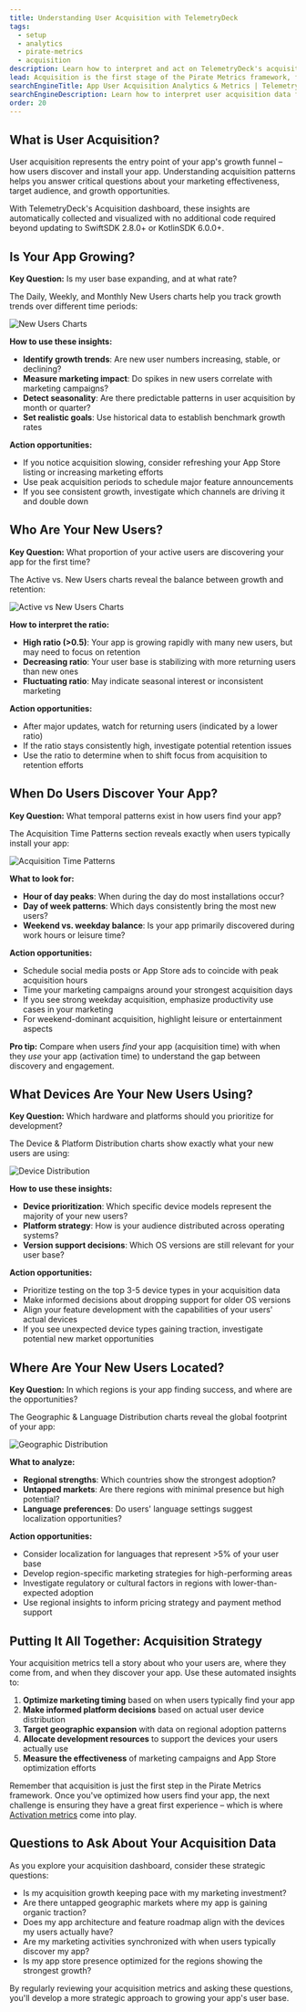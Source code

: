 ```yaml
---
title: Understanding User Acquisition with TelemetryDeck
tags:
  - setup
  - analytics
  - pirate-metrics
  - acquisition
description: Learn how to interpret and act on TelemetryDeck's acquisition metrics to optimize how users discover your app.
lead: Acquisition is the first stage of the Pirate Metrics framework, focusing on how users find and install your app. TelemetryDeck automatically tracks these patterns to help you make data-driven decisions about marketing, platform support, and regional strategy.
searchEngineTitle: App User Acquisition Analytics & Metrics | TelemetryDeck
searchEngineDescription: Learn how to interpret user acquisition data for your mobile app with TelemetryDeck's automatic acquisition analytics.
order: 20
---
```


## What is User Acquisition?

User acquisition represents the entry point of your app's growth funnel – how users discover and install your app. Understanding acquisition patterns helps you answer critical questions about your marketing effectiveness, target audience, and growth opportunities.

With TelemetryDeck's Acquisition dashboard, these insights are automatically collected and visualized with no additional code required beyond updating to SwiftSDK 2.8.0+ or KotlinSDK 6.0.0+.

## Is Your App Growing?

**Key Question:** Is my user base expanding, and at what rate?

The Daily, Weekly, and Monthly New Users charts help you track growth trends over different time periods:

![New Users Charts](/docs/images/acquisition-new-users.png)

**How to use these insights:**
- **Identify growth trends**: Are new user numbers increasing, stable, or declining?
- **Measure marketing impact**: Do spikes in new users correlate with marketing campaigns?
- **Detect seasonality**: Are there predictable patterns in user acquisition by month or quarter?
- **Set realistic goals**: Use historical data to establish benchmark growth rates

**Action opportunities:**
- If you notice acquisition slowing, consider refreshing your App Store listing or increasing marketing efforts
- Use peak acquisition periods to schedule major feature announcements
- If you see consistent growth, investigate which channels are driving it and double down

## Who Are Your New Users?

**Key Question:** What proportion of your active users are discovering your app for the first time?

The Active vs. New Users charts reveal the balance between growth and retention:

![Active vs New Users Charts](/docs/images/acquisition-active-vs-new.png)

**How to interpret the ratio:**
- **High ratio (>0.5)**: Your app is growing rapidly with many new users, but may need to focus on retention
- **Decreasing ratio**: Your user base is stabilizing with more returning users than new ones
- **Fluctuating ratio**: May indicate seasonal interest or inconsistent marketing

**Action opportunities:**
- After major updates, watch for returning users (indicated by a lower ratio)
- If the ratio stays consistently high, investigate potential retention issues
- Use the ratio to determine when to shift focus from acquisition to retention efforts

## When Do Users Discover Your App?

**Key Question:** What temporal patterns exist in how users find your app?

The Acquisition Time Patterns section reveals exactly when users typically install your app:

![Acquisition Time Patterns](/docs/images/acquisition-time-patterns.png)

**What to look for:**
- **Hour of day peaks**: When during the day do most installations occur?
- **Day of week patterns**: Which days consistently bring the most new users?
- **Weekend vs. weekday balance**: Is your app primarily discovered during work hours or leisure time?

**Action opportunities:**
- Schedule social media posts or App Store ads to coincide with peak acquisition hours
- Time your marketing campaigns around your strongest acquisition days
- If you see strong weekday acquisition, emphasize productivity use cases in your marketing
- For weekend-dominant acquisition, highlight leisure or entertainment aspects

**Pro tip:** Compare when users *find* your app (acquisition time) with when they *use* your app (activation time) to understand the gap between discovery and engagement.

## What Devices Are Your New Users Using?

**Key Question:** Which hardware and platforms should you prioritize for development?

The Device & Platform Distribution charts show exactly what your new users are using:

![Device Distribution](/docs/images/acquisition-device-distribution.png)

**How to use these insights:**
- **Device prioritization**: Which specific device models represent the majority of your new users?
- **Platform strategy**: How is your audience distributed across operating systems?
- **Version support decisions**: Which OS versions are still relevant for your user base?

**Action opportunities:**
- Prioritize testing on the top 3-5 device types in your acquisition data
- Make informed decisions about dropping support for older OS versions
- Align your feature development with the capabilities of your users' actual devices
- If you see unexpected device types gaining traction, investigate potential new market opportunities

## Where Are Your New Users Located?

**Key Question:** In which regions is your app finding success, and where are the opportunities?

The Geographic & Language Distribution charts reveal the global footprint of your app:

![Geographic Distribution](/docs/images/acquisition-geographic-distribution.png)

**What to analyze:**
- **Regional strengths**: Which countries show the strongest adoption?
- **Untapped markets**: Are there regions with minimal presence but high potential?
- **Language preferences**: Do users' language settings suggest localization opportunities?

**Action opportunities:**
- Consider localization for languages that represent >5% of your user base
- Develop region-specific marketing strategies for high-performing areas
- Investigate regulatory or cultural factors in regions with lower-than-expected adoption
- Use regional insights to inform pricing strategy and payment method support

## Putting It All Together: Acquisition Strategy

Your acquisition metrics tell a story about who your users are, where they come from, and when they discover your app. Use these automated insights to:

1. **Optimize marketing timing** based on when users typically find your app
2. **Make informed platform decisions** based on actual user device distribution
3. **Target geographic expansion** with data on regional adoption patterns
4. **Allocate development resources** to support the devices your users actually use
5. **Measure the effectiveness** of marketing campaigns and App Store optimization efforts

Remember that acquisition is just the first step in the Pirate Metrics framework. Once you've optimized how users find your app, the next challenge is ensuring they have a great first experience – which is where [Activation metrics](/docs/pirate-metrics/activation.md) come into play.

## Questions to Ask About Your Acquisition Data

As you explore your acquisition dashboard, consider these strategic questions:

- Is my acquisition growth keeping pace with my marketing investment?
- Are there untapped geographic markets where my app is gaining organic traction?
- Does my app architecture and feature roadmap align with the devices my users actually have?
- Are my marketing activities synchronized with when users typically discover my app?
- Is my app store presence optimized for the regions showing the strongest growth?

By regularly reviewing your acquisition metrics and asking these questions, you'll develop a more strategic approach to growing your app's user base.
